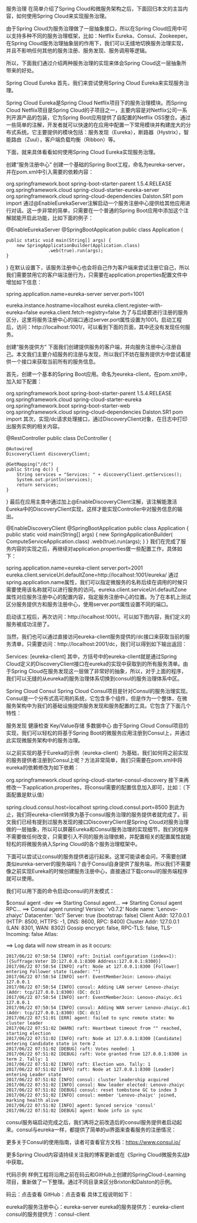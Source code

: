 服务治理
在简单介绍了Spring Cloud和微服务架构之后，下面回归本文的主旨内容，如何使用Spring Cloud来实现服务治理。

由于Spring Cloud为服务治理做了一层抽象接口，所以在Spring Cloud应用中可以支持多种不同的服务治理框架，比如：Netflix Eureka、Consul、Zookeeper。在Spring Cloud服务治理抽象层的作用下，我们可以无缝地切换服务治理实现，并且不影响任何其他的服务注册、服务发现、服务调用等逻辑。

所以，下面我们通过介绍两种服务治理的实现来体会Spring Cloud这一层抽象所带来的好处。

Spring Cloud Eureka
首先，我们来尝试使用Spring Cloud Eureka来实现服务治理。

Spring Cloud Eureka是Spring Cloud Netflix项目下的服务治理模块。而Spring Cloud Netflix项目是Spring Cloud的子项目之一，主要内容是对Netflix公司一系列开源产品的包装，它为Spring Boot应用提供了自配置的Netflix OSS整合。通过一些简单的注解，开发者就可以快速的在应用中配置一下常用模块并构建庞大的分布式系统。它主要提供的模块包括：服务发现（Eureka），断路器（Hystrix），智能路由（Zuul），客户端负载均衡（Ribbon）等。

下面，就来具体看看如何使用Spring Cloud Eureka实现服务治理。

创建“服务注册中心”
创建一个基础的Spring Boot工程，命名为eureka-server，并在pom.xml中引入需要的依赖内容：

<parent>
    <groupId>org.springframework.boot</groupId>
    <artifactId>spring-boot-starter-parent</artifactId>
    <version>1.5.4.RELEASE</version>
    <relativePath/>
</parent>

<dependencies>
    <dependency>
        <groupId>org.springframework.cloud</groupId>
        <artifactId>spring-cloud-starter-eureka-server</artifactId>
    </dependency>
</dependencies>

<dependencyManagement>
    <dependencies>
        <dependency>
           <groupId>org.springframework.cloud</groupId>
           <artifactId>spring-cloud-dependencies</artifactId>
           <version>Dalston.SR1</version>
           <type>pom</type>
           <scope>import</scope>
        </dependency>
    </dependencies>
</dependencyManagement>
通过@EnableEurekaServer注解启动一个服务注册中心提供给其他应用进行对话。这一步非常的简单，只需要在一个普通的Spring Boot应用中添加这个注解就能开启此功能，比如下面的例子：

@EnableEurekaServer
@SpringBootApplication
public class Application {

    public static void main(String[] args) {
        new SpringApplicationBuilder(Application.class)
                    .web(true).run(args);
    }
}
在默认设置下，该服务注册中心也会将自己作为客户端来尝试注册它自己，所以我们需要禁用它的客户端注册行为，只需要在application.properties配置文件中增加如下信息：

spring.application.name=eureka-server
server.port=1001

eureka.instance.hostname=localhost
eureka.client.register-with-eureka=false
eureka.client.fetch-registry=false
为了与后续要进行注册的服务区分，这里将服务注册中心的端口通过server.port属性设置为1001。启动工程后，访问：http://localhost:1001/，可以看到下面的页面，其中还没有发现任何服务。



创建“服务提供方”
下面我们创建提供服务的客户端，并向服务注册中心注册自己。本文我们主要介绍服务的注册与发现，所以我们不妨在服务提供方中尝试着提供一个接口来获取当前所有的服务信息。

首先，创建一个基本的Spring Boot应用。命名为eureka-client，在pom.xml中，加入如下配置：

<parent> 
    <groupId>org.springframework.boot</groupId>
    <artifactId>spring-boot-starter-parent</artifactId>
    <version>1.5.4.RELEASE</version>
    <relativePath/> <!-- lookup parent from repository -->
</parent>

<dependencies>
    <dependency>
        <groupId>org.springframework.cloud</groupId>
        <artifactId>spring-cloud-starter-eureka</artifactId>
    </dependency>
    <dependency>
        <groupId>org.springframework.boot</groupId>
        <artifactId>spring-boot-starter-web</artifactId>
    </dependency>
</dependencies>

<dependencyManagement>
    <dependencies>
        <dependency>
           <groupId>org.springframework.cloud</groupId>
           <artifactId>spring-cloud-dependencies</artifactId>
           <version>Dalston.SR1</version>
           <type>pom</type>
           <scope>import</scope>
        </dependency>
    </dependencies>
</dependencyManagement>
其次，实现/dc请求处理接口，通过DiscoveryClient对象，在日志中打印出服务实例的相关内容。

@RestController
public class DcController {

    @Autowired
    DiscoveryClient discoveryClient;

    @GetMapping("/dc")
    public String dc() {
        String services = "Services: " + discoveryClient.getServices();
        System.out.println(services);
        return services;
    }

}
最后在应用主类中通过加上@EnableDiscoveryClient注解，该注解能激活Eureka中的DiscoveryClient实现，这样才能实现Controller中对服务信息的输出。

@EnableDiscoveryClient
@SpringBootApplication
public class Application {
    public static void main(String[] args) {
        new SpringApplicationBuilder(
            ComputeServiceApplication.class)
            .web(true).run(args);
    }
}
我们在完成了服务内容的实现之后，再继续对application.properties做一些配置工作，具体如下：

spring.application.name=eureka-client
server.port=2001
eureka.client.serviceUrl.defaultZone=http://localhost:1001/eureka/
通过spring.application.name属性，我们可以指定微服务的名称后续在调用的时候只需要使用该名称就可以进行服务的访问。eureka.client.serviceUrl.defaultZone属性对应服务注册中心的配置内容，指定服务注册中心的位置。为了在本机上测试区分服务提供方和服务注册中心，使用server.port属性设置不同的端口。

启动该工程后，再次访问：http://localhost:1001/。可以如下图内容，我们定义的服务被成功注册了。



当然，我们也可以通过直接访问eureka-client服务提供的/dc接口来获取当前的服务清单，只需要访问：http://localhost:2001/dc，我们可以得到如下输出返回：

Services: [eureka-client]
其中，方括号中的eureka-client就是通过Spring Cloud定义的DiscoveryClient接口在eureka的实现中获取到的所有服务清单。由于Spring Cloud在服务发现这一层做了非常好的抽象，所以，对于上面的程序，我们可以无缝的从eureka的服务治理体系切换到consul的服务治理体系中区。

Spring Cloud Consul
Spring Cloud Consul项目是针对Consul的服务治理实现。Consul是一个分布式高可用的系统，它包含多个组件，但是作为一个整体，在微服务架构中为我们的基础设施提供服务发现和服务配置的工具。它包含了下面几个特性：

服务发现
健康检查
Key/Value存储
多数据中心
由于Spring Cloud Consul项目的实现，我们可以轻松的将基于Spring Boot的微服务应用注册到Consul上，并通过此实现微服务架构中的服务治理。

以之前实现的基于Eureka的示例（eureka-client）为基础，我们如何将之前实现的服务提供者注册到Consul上呢？方法非常简单，我们只需要在pom.xml中将eureka的依赖修改为如下依赖：

<dependency>
  <groupId>org.springframework.cloud</groupId>
  <artifactId>spring-cloud-starter-consul-discovery</artifactId>
</dependency>
接下来再修改一下application.properites，将consul需要的配置信息加入即可，比如：（下面配置是默认值）

spring.cloud.consul.host=localhost
spring.cloud.consul.port=8500
到此为止，我们将eureka-client转换为基于consul服务治理的服务提供者就完成了。前文我们已经有提到过服务发现的接口DiscoveryClient是Spring Cloud对服务治理做的一层抽象，所以可以屏蔽Eureka和Consul服务治理的实现细节，我们的程序不需要做任何改变，只需要引入不同的服务治理依赖，并配置相关的配置属性就能轻松的将微服务纳入Spring Cloud的各个服务治理框架中。

下面可以尝试让consul的服务提供者运行起来。这里可能读者会问，不需要创建类似eureka-server的服务端吗？由于Consul自身提供了服务端，所以我们不需要像之前实现Eureka的时候创建服务注册中心，直接通过下载consul的服务端程序就可以使用。

我们可以用下面的命令启动consul的开发模式：

$consul agent -dev
==> Starting Consul agent...
==> Starting Consul agent RPC...
==> Consul agent running!
           Version: 'v0.7.2'
         Node name: 'Lenovo-zhaiyc'
        Datacenter: 'dc1'
            Server: true (bootstrap: false)
       Client Addr: 127.0.0.1 (HTTP: 8500, HTTPS: -1, DNS: 8600, RPC: 8400)
      Cluster Addr: 127.0.0.1 (LAN: 8301, WAN: 8302)
    Gossip encrypt: false, RPC-TLS: false, TLS-Incoming: false
             Atlas: <disabled>

==> Log data will now stream in as it occurs:

    2017/06/22 07:50:54 [INFO] raft: Initial configuration (index=1): [{Suffrage:Voter ID:127.0.0.1:8300 Address:127.0.0.1:8300}]
    2017/06/22 07:50:54 [INFO] raft: Node at 127.0.0.1:8300 [Follower] entering Follower state (Leader: "")
    2017/06/22 07:50:54 [INFO] serf: EventMemberJoin: Lenovo-zhaiyc 127.0.0.1
    2017/06/22 07:50:54 [INFO] consul: Adding LAN server Lenovo-zhaiyc (Addr: tcp/127.0.0.1:8300) (DC: dc1)
    2017/06/22 07:50:54 [INFO] serf: EventMemberJoin: Lenovo-zhaiyc.dc1 127.0.0.1
    2017/06/22 07:50:54 [INFO] consul: Adding WAN server Lenovo-zhaiyc.dc1 (Addr: tcp/127.0.0.1:8300) (DC: dc1)
    2017/06/22 07:51:01 [ERR] agent: failed to sync remote state: No cluster leader
    2017/06/22 07:51:02 [WARN] raft: Heartbeat timeout from "" reached, starting election
    2017/06/22 07:51:02 [INFO] raft: Node at 127.0.0.1:8300 [Candidate] entering Candidate state in term 2
    2017/06/22 07:51:02 [DEBUG] raft: Votes needed: 1
    2017/06/22 07:51:02 [DEBUG] raft: Vote granted from 127.0.0.1:8300 in term 2. Tally: 1
    2017/06/22 07:51:02 [INFO] raft: Election won. Tally: 1
    2017/06/22 07:51:02 [INFO] raft: Node at 127.0.0.1:8300 [Leader] entering Leader state
    2017/06/22 07:51:02 [INFO] consul: cluster leadership acquired
    2017/06/22 07:51:02 [INFO] consul: New leader elected: Lenovo-zhaiyc
    2017/06/22 07:51:02 [DEBUG] consul: reset tombstone GC to index 3
    2017/06/22 07:51:02 [INFO] consul: member 'Lenovo-zhaiyc' joined, marking health alive
    2017/06/22 07:51:02 [INFO] agent: Synced service 'consul'
    2017/06/22 07:51:02 [DEBUG] agent: Node info in sync
consul服务端启动完成之后，我们再将之前改造后的consul服务提供者启动起来。consul与eureka一样，都提供了简单的ui界面来查看服务的注册情况：



更多关于Consul的使用指南，读者可查看官方文档：https://www.consul.io/

更多Spring Cloud内容请持续关注我的博客更新或在《Spring Cloud微服务实战》中获取。

代码示例
样例工程将沿用之前在码云和GitHub上创建的SpringCloud-Learning项目，重新做了一下整理。通过不同目录来区分Brixton和Dalston的示例。

码云：点击查看
GitHub：点击查看
具体工程说明如下：

eureka的服务注册中心：eureka-server
eureka的服务提供方：eureka-client
consul的服务提供方：consul-client